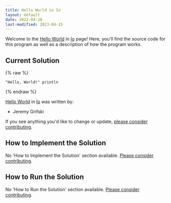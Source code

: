 ```yaml
---
title: Hello World in Io
layout: default
date: 2022-04-28
last-modified: 2023-04-15
---
```


Welcome to the [Hello World](https://sampleprograms.io/projects/hello-world) in [Io](https://sampleprograms.io/languages/io) page! Here, you'll find the source code for this program as well as a description of how the program works.

## Current Solution

{% raw %}

```io
"Hello, World!" println
```

{% endraw %}

[Hello World](https://sampleprograms.io/projects/hello-world) in [Io](https://sampleprograms.io/languages/io) was written by:

- Jeremy Grifski

If you see anything you'd like to change or update, [please consider contributing](https://github.com/TheRenegadeCoder/sample-programs).

## How to Implement the Solution

No 'How to Implement the Solution' section available. [Please consider contributing](https://github.com/TheRenegadeCoder/sample-programs-website).

## How to Run the Solution

No 'How to Run the Solution' section available. [Please consider contributing](https://github.com/TheRenegadeCoder/sample-programs-website).